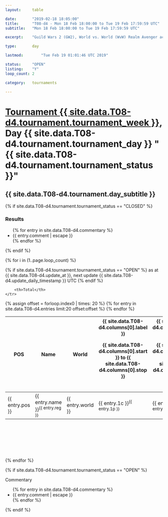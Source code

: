 ```yaml
---
layout: 	table

date: 		"2019-02-18 18:05:00"
title: 		"T08-d4 - Mon 18 Feb 18:00:00 to Tue 19 Feb 17:59:59 UTC"
subtitle: 	"Mon 18 Feb 18:00:00 to Tue 19 Feb 17:59:59 UTC"

excerpt:    "Guild Wars 2 (GW2), World vs. World (WvW) Realm Avenger achivement Tournament. \"Every Kill Counts\""

type:       day

lastmod: 		"Tue Feb 19 01:01:46 UTC 2019"

status:     "OPEN"
listing:    "Y"
loop_count: 2

category: 	tournaments

---
```

<div class="table_header">
    <h1><a href="{{ site.data.T08-d4.tournament.week_url }}">Tournament {{ site.data.T08-d4.tournament.tournament_week }}</a>, Day {{ site.data.T08-d4.tournament.tournament_day }} "{{ site.data.T08-d4.tournament.tournament_status }}"</h1>
    <h2>{{ site.data.T08-d4.tournament.day_subtitle }}</h2> 
</div>

{% if site.data.T08-d4.tournament.tournament_status == "CLOSED" %} 
<div class="commentary">
  <h3>Results</h3>
  <ul>
    {% for entry in site.data.T08-d4.commentary %}
    <li class="commentary_list">{{ entry.comment | escape }}</li>
    {% endfor %}
  </ul>
</div>
{% endif %}


{% for i in (1..page.loop_count) %}

{% if site.data.T08-d4.tournament.tournament_status == "OPEN" %} 
<span class="table_nextupdate">as at {{ site.data.T08-d4.update_at }}, next update {{ site.data.T08-d4.update_daily_timestamp }} UTC</span> 
{% endif %}

<table class="day_table">
  <colgroup>
    <col style="width:18px">
    <col style="width:55px">
    <col style="width:55px">
    <col style="width:12px">
    <col style="width:12px">
    <col style="width:12px">
    <col style="width:12px">
    <col style="width:12px">
    <col style="width:12px">
    <col style="width:12px">
    <col style="width:12px">
    <col style="width:12px">
    <col style="width:12px">
    <col style="width:12px">
    <col style="width:12px">
    <col style="width:12px">
    <col style="width:12px">
    <col style="width:12px">
    <col style="width:12px">
    <col style="width:12px">
    <col style="width:12px">
    <col style="width:12px">
    <col style="width:12px">
    <col style="width:12px">
    <col style="width:12px">
    <col style="width:12px">
    <col style="width:12px">
    <col style="width:18px">
  </colgroup>  
  <thead>
    <tr>
        <th>POS</th>
        <th class="AlignLeft">Name</th>
        <th class="AlignLeft">World</th>

<th><div class="label">{{ site.data.T08-d4.columns[0].label }}<p class="onhover">{{ site.data.T08-d4.columns[0].start }} to {{ site.data.T08-d4.columns[0].stop }}</p></div>​</th>
<th><div class="label">{{ site.data.T08-d4.columns[1].label }}<p class="onhover">{{ site.data.T08-d4.columns[1].start }} to {{ site.data.T08-d4.columns[1].stop }}</p></div>​</th>
<th><div class="label">{{ site.data.T08-d4.columns[2].label }}<p class="onhover">{{ site.data.T08-d4.columns[2].start }} to {{ site.data.T08-d4.columns[2].stop }}</p></div>​</th>
<th><div class="label">{{ site.data.T08-d4.columns[3].label }}<p class="onhover">{{ site.data.T08-d4.columns[3].start }} to {{ site.data.T08-d4.columns[3].stop }}</p></div>​</th>
<th><div class="label">{{ site.data.T08-d4.columns[4].label }}<p class="onhover">{{ site.data.T08-d4.columns[4].start }} to {{ site.data.T08-d4.columns[4].stop }}</p></div>​</th>
<th><div class="label">{{ site.data.T08-d4.columns[5].label }}<p class="onhover">{{ site.data.T08-d4.columns[5].start }} to {{ site.data.T08-d4.columns[5].stop }}</p></div>​</th>
<th><div class="label">{{ site.data.T08-d4.columns[6].label }}<p class="onhover">{{ site.data.T08-d4.columns[6].start }} to {{ site.data.T08-d4.columns[6].stop }}</p></div>​</th>
<th><div class="label">{{ site.data.T08-d4.columns[7].label }}<p class="onhover">{{ site.data.T08-d4.columns[7].start }} to {{ site.data.T08-d4.columns[7].stop }}</p></div>​</th>
<th><div class="label">{{ site.data.T08-d4.columns[8].label }}<p class="onhover">{{ site.data.T08-d4.columns[8].start }} to {{ site.data.T08-d4.columns[8].stop }}</p></div>​</th>
<th><div class="label">{{ site.data.T08-d4.columns[9].label }}<p class="onhover">{{ site.data.T08-d4.columns[9].start }} to {{ site.data.T08-d4.columns[9].stop }}</p></div>​</th>
<th><div class="label">{{ site.data.T08-d4.columns[10].label }}<p class="onhover">{{ site.data.T08-d4.columns[10].start }} to {{ site.data.T08-d4.columns[10].stop }}</p></div>​</th>

<th><div class="label">{{ site.data.T08-d4.columns[11].label }}<p class="onhover">{{ site.data.T08-d4.columns[11].start }} to {{ site.data.T08-d4.columns[11].stop }}</p></div>​</th>
<th><div class="label">{{ site.data.T08-d4.columns[12].label }}<p class="onhover">{{ site.data.T08-d4.columns[12].start }} to {{ site.data.T08-d4.columns[12].stop }}</p></div>​</th>
<th><div class="label">{{ site.data.T08-d4.columns[13].label }}<p class="onhover">{{ site.data.T08-d4.columns[13].start }} to {{ site.data.T08-d4.columns[13].stop }}</p></div>​</th>
<th><div class="label">{{ site.data.T08-d4.columns[14].label }}<p class="onhover">{{ site.data.T08-d4.columns[14].start }} to {{ site.data.T08-d4.columns[14].stop }}</p></div>​</th>
<th><div class="label">{{ site.data.T08-d4.columns[15].label }}<p class="onhover">{{ site.data.T08-d4.columns[15].start }} to {{ site.data.T08-d4.columns[15].stop }}</p></div>​</th>
<th><div class="label">{{ site.data.T08-d4.columns[16].label }}<p class="onhover">{{ site.data.T08-d4.columns[16].start }} to {{ site.data.T08-d4.columns[16].stop }}</p></div>​</th>
<th><div class="label">{{ site.data.T08-d4.columns[17].label }}<p class="onhover">{{ site.data.T08-d4.columns[17].start }} to {{ site.data.T08-d4.columns[17].stop }}</p></div>​</th>
<th><div class="label">{{ site.data.T08-d4.columns[18].label }}<p class="onhover">{{ site.data.T08-d4.columns[18].start }} to {{ site.data.T08-d4.columns[18].stop }}</p></div>​</th>
<th><div class="label">{{ site.data.T08-d4.columns[19].label }}<p class="onhover">{{ site.data.T08-d4.columns[19].start }} to {{ site.data.T08-d4.columns[19].stop }}</p></div>​</th>
<th><div class="label">{{ site.data.T08-d4.columns[20].label }}<p class="onhover">{{ site.data.T08-d4.columns[20].start }} to {{ site.data.T08-d4.columns[20].stop }}</p></div>​</th>

<th><div class="label">{{ site.data.T08-d4.columns[21].label }}<p class="onhover">{{ site.data.T08-d4.columns[21].start }} to {{ site.data.T08-d4.columns[21].stop }}</p></div>​</th>
<th><div class="label">{{ site.data.T08-d4.columns[22].label }}<p class="onhover">{{ site.data.T08-d4.columns[22].start }} to {{ site.data.T08-d4.columns[22].stop }}</p></div>​</th>
<th><div class="label">{{ site.data.T08-d4.columns[23].label }}<p class="onhover">{{ site.data.T08-d4.columns[23].start }} to {{ site.data.T08-d4.columns[23].stop }}</p></div>​</th>

        <th>Total</th>
    </tr>
  </thead>
  {% assign offset = forloop.index0 | times: 20 %}
<tbody>
{% for entry in site.data.T08-d4.entries limit:20 offset:offset %}
  <tr>
    <td class="pl{{ entry.pos }}">{{ entry.pos }}</td>
    <td class="AlignLeft">{{ entry.name }}<sup>{{ entry.reg }}</sup></td>
    <td class="AlignLeft">{{ entry.world }}</td>
    <td class="pl{{ entry.1p }}">{{ entry.1c }}<sup>{{ entry.1p }}</sup></td>
    <td class="pl{{ entry.2p }}">{{ entry.2c }}<sup>{{ entry.2p }}</sup></td>
    <td class="pl{{ entry.3p }}">{{ entry.3c }}<sup>{{ entry.3p }}</sup></td>
    <td class="pl{{ entry.4p }}">{{ entry.4c }}<sup>{{ entry.4p }}</sup></td>
    <td class="pl{{ entry.5p }}">{{ entry.5c }}<sup>{{ entry.5p }}</sup></td>
    <td class="pl{{ entry.6p }}">{{ entry.6c }}<sup>{{ entry.6p }}</sup></td>
    <td class="pl{{ entry.7p }}">{{ entry.7c }}<sup>{{ entry.7p }}</sup></td>
    <td class="pl{{ entry.8p }}">{{ entry.8c }}<sup>{{ entry.8p }}</sup></td>
    <td class="pl{{ entry.9p }}">{{ entry.9c }}<sup>{{ entry.9p }}</sup></td>
    <td class="pl{{ entry.10p }}">{{ entry.10c }}<sup>{{ entry.10p }}</sup></td>
    <td class="pl{{ entry.11p }}">{{ entry.11c }}<sup>{{ entry.11p }}</sup></td>
    <td class="pl{{ entry.12p }}">{{ entry.12c }}<sup>{{ entry.12p }}</sup></td>
    <td class="pl{{ entry.13p }}">{{ entry.13c }}<sup>{{ entry.13p }}</sup></td>
    <td class="pl{{ entry.14p }}">{{ entry.14c }}<sup>{{ entry.14p }}</sup></td>
    <td class="pl{{ entry.15p }}">{{ entry.15c }}<sup>{{ entry.15p }}</sup></td>
    <td class="pl{{ entry.16p }}">{{ entry.16c }}<sup>{{ entry.16p }}</sup></td>
    <td class="pl{{ entry.17p }}">{{ entry.17c }}<sup>{{ entry.17p }}</sup></td>
    <td class="pl{{ entry.18p }}">{{ entry.18c }}<sup>{{ entry.18p }}</sup></td>
    <td class="pl{{ entry.19p }}">{{ entry.19c }}<sup>{{ entry.19p }}</sup></td>
    <td class="pl{{ entry.20p }}">{{ entry.20c }}<sup>{{ entry.20p }}</sup></td>
    <td class="pl{{ entry.21p }}">{{ entry.21c }}<sup>{{ entry.21p }}</sup></td>
    <td class="pl{{ entry.22p }}">{{ entry.22c }}<sup>{{ entry.22p }}</sup></td>
    <td class="pl{{ entry.23p }}">{{ entry.23c }}<sup>{{ entry.23p }}</sup></td>
    <td class="pl{{ entry.24p }}">{{ entry.24c }}<sup>{{ entry.24p }}</sup></td>
    <td>{{ entry.total }}</td>
  </tr>
{% endfor %}  
</tbody>
</table>
<div class="leaderboard">
  <script async src="//pagead2.googlesyndication.com/pagead/js/adsbygoogle.js"></script>
  <!-- 728x90 -->
  <ins class="adsbygoogle"
       style="display:inline-block;width:728px;height:90px"
       data-ad-client="ca-pub-3274917281288240"
       data-ad-slot="3870538733"></ins>
  <script>
  (adsbygoogle = window.adsbygoogle || []).push({});
  </script>    
</div>
<br />
{% endfor %}

{% if site.data.T08-d4.tournament.tournament_status == "OPEN" %} 
<div class="commentary">
  <span class="commentary_title">Commentary</span>
  <ul>
    {% for entry in site.data.T08-d4.commentary %}
    <li class="commentary_list">{{ entry.comment | escape }}</li>
    {% endfor %}
  </ul>
</div>
{% endif %}


